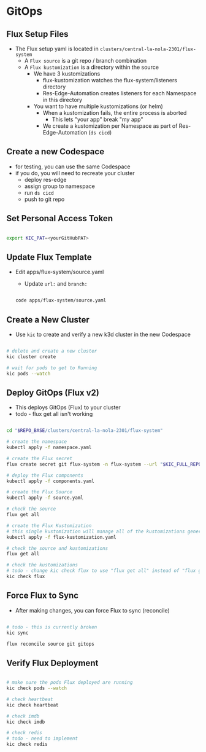 # GitOps

## Flux Setup Files

- The Flux setup yaml is located in `clusters/central-la-nola-2301/flux-system`
  - A `Flux source` is a git repo / branch combination
  - A `Flux kustomization` is a directory within the source
    - We have 3 kustomizations
      - flux-kustomization watches the flux-system/listeners directory
      - Res-Edge-Automation creates listeners for each Namespace in this directory
    - You want to have multiple kustomizations (or helm)
      - When a kustomization fails, the entire process is aborted
        - This lets "your app" break "my app"
      - We create a kustomization per Namespace as part of Res-Edge-Automation (`ds cicd`)

## Create a new Codespace

- for testing, you can use the same Codespace
- if you do, you will need to recreate your cluster
  - deploy res-edge
  - assign group to namespace
  - run `ds cicd`
  - push to git repo

## Set Personal Access Token

```bash

export KIC_PAT=<yourGitHubPAT>

```

## Update Flux Template

- Edit apps/flux-system/source.yaml
  - Update `url:` and `branch:`

  ```bash

  code apps/flux-system/source.yaml

  ```

## Create a New Cluster

- Use `kic` to create and verify a new k3d cluster in the new Codespace

```bash

# delete and create a new cluster
kic cluster create

# wait for pods to get to Running
kic pods --watch

```

## Deploy GitOps (Flux v2)

- This deploys GitOps (Flux) to your cluster
- todo - flux get all isn't working

```bash

cd "$REPO_BASE/clusters/central-la-nola-2301/flux-system"

# create the namespace
kubectl apply -f namespace.yaml

# create the Flux secret
flux create secret git flux-system -n flux-system --url "$KIC_FULL_REPO" -u gitops -p "$KIC_PAT"

# deploy the Flux components
kubectl apply -f components.yaml

# create the Flux Source
kubectl apply -f source.yaml

# check the source
flux get all

# create the Flux Kustomization
# this single kustomization will manage all of the kustomizations generated by Res-Edge-Automation (GitOps)
kubectl apply -f flux-kustomization.yaml

# check the source and kustomizations
flux get all

# check the kustomizations
# todo - change kic check flux to use "flux get all" instead of "flux get kustomizations"
kic check flux

```

## Force Flux to Sync

- After making changes, you can force Flux to sync (reconcile)

```bash

# todo - this is currently broken
kic sync

flux reconcile source git gitops

```

## Verify Flux Deployment

```bash

# make sure the pods Flux deployed are running
kic check pods --watch

# check heartbeat
kic check heartbeat

# check imdb
kic check imdb

# check redis
# todo - need to implement
kic check redis

```
